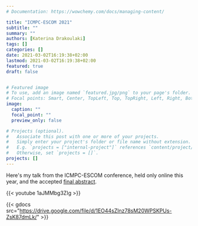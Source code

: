 ```yaml
---
# Documentation: https://wowchemy.com/docs/managing-content/

title: "ICMPC-ESCOM 2021"
subtitle: ""
summary: ""
authors: [Katerina Drakoulaki]
tags: []
categories: []
date: 2021-03-02T16:19:38+02:00
lastmod: 2021-03-02T16:19:38+02:00
featured: true
draft: false


# Featured image
# To use, add an image named `featured.jpg/png` to your page's folder.
# Focal points: Smart, Center, TopLeft, Top, TopRight, Left, Right, BottomLeft, Bottom, BottomRight.
image:
  caption: ""
  focal_point: ""
  preview_only: false

# Projects (optional).
#   Associate this post with one or more of your projects.
#   Simply enter your project's folder or file name without extension.
#   E.g. `projects = ["internal-project"]` references `content/project/deep-learning/index.md`.
#   Otherwise, set `projects = []`.
projects: []
---
```


Here's my talk from the ICMPC-ESCOM conference, held only online this year, and the accepted [final abstract](https://drive.google.com/file/d/1EO44sZlnz78sM20WPSKPUs-ZsK87dmLk/).  

{{< youtube 1aJMMbg3ZIg >}}




{{< gdocs src="https://drive.google.com/file/d/1EO44sZlnz78sM20WPSKPUs-ZsK87dmLk/" >}}

